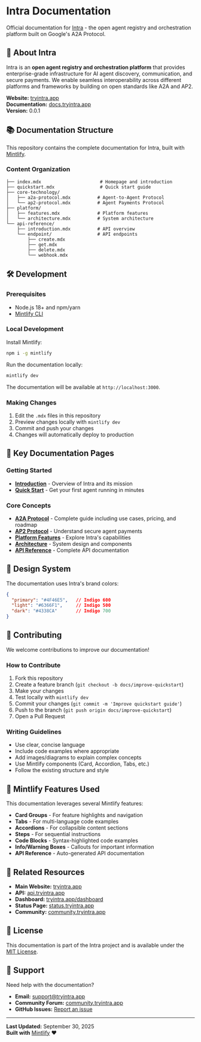 # Intra Documentation

Official documentation for [Intra](https://tryintra.app) - the open agent registry and orchestration platform built on Google's A2A Protocol.

## 🚀 About Intra

Intra is an **open agent registry and orchestration platform** that provides enterprise-grade infrastructure for AI agent discovery, communication, and secure payments. We enable seamless interoperability across different platforms and frameworks by building on open standards like A2A and AP2.

**Website:** [tryintra.app](https://tryintra.app)  
**Documentation:** [docs.tryintra.app](https://docs.tryintra.app)  
**Version:** 0.0.1

## 📚 Documentation Structure

This repository contains the complete documentation for Intra, built with [Mintlify](https://mintlify.com).

### Content Organization

```
├── index.mdx                      # Homepage and introduction
├── quickstart.mdx                 # Quick start guide
├── core-technology/
│   ├── a2a-protocol.mdx          # Agent-to-Agent Protocol
│   └── ap2-protocol.mdx          # Agent Payments Protocol
├── platform/
│   ├── features.mdx              # Platform features
│   └── architecture.mdx          # System architecture
└── api-reference/
    ├── introduction.mdx          # API overview
    └── endpoint/                 # API endpoints
        ├── create.mdx
        ├── get.mdx
        ├── delete.mdx
        └── webhook.mdx
```

## 🛠️ Development

### Prerequisites

- Node.js 18+ and npm/yarn
- [Mintlify CLI](https://www.npmjs.com/package/mintlify)

### Local Development

Install Mintlify:

```bash
npm i -g mintlify
```

Run the documentation locally:

```bash
mintlify dev
```

The documentation will be available at `http://localhost:3000`.

### Making Changes

1. Edit the `.mdx` files in this repository
2. Preview changes locally with `mintlify dev`
3. Commit and push your changes
4. Changes will automatically deploy to production

## 📖 Key Documentation Pages

### Getting Started
- **[Introduction](index.mdx)** - Overview of Intra and its mission
- **[Quick Start](quickstart.mdx)** - Get your first agent running in minutes

### Core Concepts
- **[A2A Protocol](core-technology/a2a-protocol.mdx)** - Complete guide including use cases, pricing, and roadmap
- **[AP2 Protocol](core-technology/ap2-protocol.mdx)** - Understand secure agent payments
- **[Platform Features](platform/features.mdx)** - Explore Intra's capabilities
- **[Architecture](platform/architecture.mdx)** - System design and components
- **[API Reference](api-reference/introduction.mdx)** - Complete API documentation

## 🎨 Design System

The documentation uses Intra's brand colors:

```json
{
  "primary": "#4F46E5",   // Indigo 600
  "light": "#6366F1",     // Indigo 500
  "dark": "#4338CA"       // Indigo 700
}
```

## 🤝 Contributing

We welcome contributions to improve our documentation!

### How to Contribute

1. Fork this repository
2. Create a feature branch (`git checkout -b docs/improve-quickstart`)
3. Make your changes
4. Test locally with `mintlify dev`
5. Commit your changes (`git commit -m 'Improve quickstart guide'`)
6. Push to the branch (`git push origin docs/improve-quickstart`)
7. Open a Pull Request

### Writing Guidelines

- Use clear, concise language
- Include code examples where appropriate
- Add images/diagrams to explain complex concepts
- Use Mintlify components (Card, Accordion, Tabs, etc.)
- Follow the existing structure and style

## 📝 Mintlify Features Used

This documentation leverages several Mintlify features:

- **Card Groups** - For feature highlights and navigation
- **Tabs** - For multi-language code examples
- **Accordions** - For collapsible content sections
- **Steps** - For sequential instructions
- **Code Blocks** - Syntax-highlighted code examples
- **Info/Warning Boxes** - Callouts for important information
- **API Reference** - Auto-generated API documentation

## 🔗 Related Resources

- **Main Website:** [tryintra.app](https://tryintra.app)
- **API:** [api.tryintra.app](https://api.tryintra.app)
- **Dashboard:** [tryintra.app/dashboard](https://tryintra.app/dashboard)
- **Status Page:** [status.tryintra.app](https://status.tryintra.app)
- **Community:** [community.tryintra.app](https://community.tryintra.app)

## 📄 License

This documentation is part of the Intra project and is available under the [MIT License](LICENSE).

## 💬 Support

Need help with the documentation?

- **Email:** [support@tryintra.app](mailto:support@tryintra.app)
- **Community Forum:** [community.tryintra.app](https://community.tryintra.app)
- **GitHub Issues:** [Report an issue](https://github.com/intra-app/mintlify-docs/issues)

---

**Last Updated:** September 30, 2025  
**Built with** [Mintlify](https://mintlify.com) ❤️